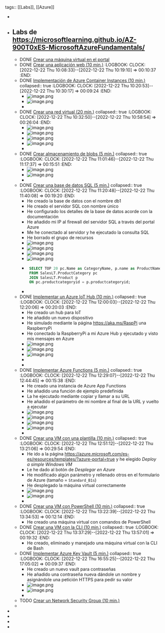 tags:: [[Labs]], [[Azure]]

-
- ## Labs de https://microsoftlearning.github.io/AZ-900T0xES-MicrosoftAzureFundamentals/
	- DONE [Crear una máquina virtual en el portal](https://microsoftlearning.github.io/AZ-900T0xES-MicrosoftAzureFundamentals/Instructions/Walkthroughs/01-Create%20a%20virtual%20machine.html)
	- DONE [Crear una aplicación web (10 min.)](https://microsoftlearning.github.io/AZ-900T0xES-MicrosoftAzureFundamentals/Instructions/Walkthroughs/02-Create%20a%20Web%20App.html)
	  :LOGBOOK:
	  CLOCK: [2022-12-22 Thu 10:08:33]--[2022-12-22 Thu 10:19:10] =>  00:10:37
	  :END:
	- DONE [Implementación de Azure Container Instances (10 min.)](https://microsoftlearning.github.io/AZ-900T0xES-MicrosoftAzureFundamentals/Instructions/Walkthroughs/03-Deploy%20Azure%20Container%20Instances.html)
	  collapsed:: true
	  :LOGBOOK:
	  CLOCK: [2022-12-22 Thu 10:20:53]--[2022-12-22 Thu 10:30:17] =>  00:09:24
	  :END:
		- ![image.png](../assets/image_1671701455577_0.png)
		- ![image.png](../assets/image_1671701491090_0.png)
		-
	- DONE [Crear una red virtual (20 min.)](https://microsoftlearning.github.io/AZ-900T0xES-MicrosoftAzureFundamentals/Instructions/Walkthroughs/04-Create%20a%20virtual%20network.html)
	  collapsed:: true
	  :LOGBOOK:
	  CLOCK: [2022-12-22 Thu 10:32:50]--[2022-12-22 Thu 10:58:54] =>  00:26:04
	  :END:
		- ![image.png](../assets/image_1671703167483_0.png)
		- ![image.png](../assets/image_1671703194333_0.png)
		- ![image.png](../assets/image_1671703217144_0.png)
		- ![image.png](../assets/image_1671703239837_0.png)
		-
	- DONE [Crear almacenamiento de blobs (5 min.)](https://microsoftlearning.github.io/AZ-900T0xES-MicrosoftAzureFundamentals/Instructions/Walkthroughs/05-Create%20Blob%20storage.html)
	  collapsed:: true
	  :LOGBOOK:
	  CLOCK: [2022-12-22 Thu 11:01:46]--[2022-12-22 Thu 11:17:37] =>  00:15:51
	  :END:
		- ![image.png](../assets/image_1671704299301_0.png)
		- ![image.png](../assets/image_1671704341625_0.png)
		-
	- DONE [Crear una base de datos SQL (5 min.)](https://microsoftlearning.github.io/AZ-900T0xES-MicrosoftAzureFundamentals/Instructions/Walkthroughs/06-Create%20a%20SQL%20database.html)
	  collapsed:: true
	  :LOGBOOK:
	  CLOCK: [2022-12-22 Thu 11:20:48]--[2022-12-22 Thu 11:40:08] =>  00:19:20
	  :END:
		- He creado la base de datos con el nombre db1
		- He creado el servidor SQL con nombre único
		- He configurado los detalles de la base de datos acorde con la documentación
		- He añadido mi IP al firewall del servidor SQL a través del portal Azure
		- Me he conectado al servidor y he ejecutado la consulta SQL
		- He borrado el grupo de recursos
		- ![image.png](../assets/image_1671705974550_0.png)
		- ![image.png](../assets/image_1671705999466_0.png)
		- ![image.png](../assets/image_1671706028684_0.png)
		- ![image.png](../assets/image_1671706077654_0.png)
		- ```sql
		   SELECT TOP 20 pc.Name as CategoryName, p.name as ProductName
		   FROM SalesLT.ProductCategory pc
		   JOIN SalesLT.Product p
		   ON pc.productcategoryid = p.productcategoryid;
		  ```
		-
	- DONE [Implementar un Azure IoT Hub (10 min.)](https://microsoftlearning.github.io/AZ-900T0xES-MicrosoftAzureFundamentals/Instructions/Walkthroughs/07-Implement%20the%20Azure%20IoT%20Hub.html)
	  collapsed:: true
	  :LOGBOOK:
	  CLOCK: [2022-12-22 Thu 12:00:03]--[2022-12-22 Thu 12:20:06] => 00:20:03
	  :END:
		- He creado un hub para IoT
		- He añadido un nuevo dispositivo
		- He simulado mediante la página https://aka.ms/RaspPi una RaspberryPi
		- He conectado la RaspberryPi a mi Azure Hub y ejecutado y visto mis mensajes en Azure
		- ![image.png](../assets/image_1671708300625_0.png)
		- ![image.png](../assets/image_1671708332493_0.png)
		- ![image.png](../assets/image_1671708361874_0.png)
		-
		-
	- DONE [Implementar Azure Functions (5 min.)](https://microsoftlearning.github.io/AZ-900T0xES-MicrosoftAzureFundamentals/Instructions/Walkthroughs/08-Implement%20Azure%20Functions.html)
	  collapsed:: true
	  :LOGBOOK:
	  CLOCK: [2022-12-22 Thu 12:29:07]--[2022-12-22 Thu 12:44:45] =>  00:15:38
	  :END:
		- He creado una instancia de Azure App Functions
		- He añadido una función de ejemplo predefinida
		- La he ejecutado mediante copiar y llamar a su URL
		- He añadido el parámetro de mi nombre al final de la URL y vuelto a ejecutar
		- ![image.png](../assets/image_1671709633024_0.png)
		- ![image.png](../assets/image_1671709686846_0.png)
		- ![image.png](../assets/image_1671709719194_0.png)
		- ![image.png](../assets/image_1671709737215_0.png)
		-
	- DONE [Crear una VM con una plantilla (10 min.)](https://microsoftlearning.github.io/AZ-900T0xES-MicrosoftAzureFundamentals/Instructions/Walkthroughs/09-Create%20a%20VM%20with%20a%20Template.html)
	  collapsed:: true
	  :LOGBOOK:
	  CLOCK: [2022-12-22 Thu 12:51:12]--[2022-12-22 Thu 13:21:06] =>  00:29:54
	  :END:
		- He ido a la página https://azure.microsoft.com/es-es/resources/templates/?azure-portal=true y he elegido *Deploy a simple Windows VM*
		- Le he dado al botón de *Desplegar en Azure*
		- He modificado algún parámetro y rellenado otros en el formulario de Azure (tamaño = `Standard_B1s`)
		- He desplegado la máquina virtual correctamente
		- ![image.png](../assets/image_1671711510982_0.png)
		- ![image.png](../assets/image_1671711530216_0.png)
		-
	- DONE [Crear una VM con PowerShell (10 min.)](https://microsoftlearning.github.io/AZ-900T0xES-MicrosoftAzureFundamentals/Instructions/Walkthroughs/10-Create%20a%20VM%20with%20PowerShell.html)
	  collapsed:: true
	  :LOGBOOK:
	  CLOCK: [2022-12-22 Thu 13:22:39]--[2022-12-22 Thu 13:34:53] =>  00:12:14
	  :END:
		- He creado una máquina virtual con comandos de PowerShell
	- DONE [Crear una VM con la CLI (10 min.)](https://microsoftlearning.github.io/AZ-900T0xES-MicrosoftAzureFundamentals/Instructions/Walkthroughs/11-Create%20a%20VM%20with%20the%20CLI.html)
	  collapsed:: true
	  :LOGBOOK:
	  CLOCK: [2022-12-22 Thu 13:37:29]--[2022-12-22 Thu 13:57:01] =>  00:19:32
	  :END:
		- He creado, eliminado y manejado una máquina virtual con la CLI de Bash
	- DONE [Implementar Azure Key Vault (5 min.)](https://microsoftlearning.github.io/AZ-900T0xES-MicrosoftAzureFundamentals/Instructions/Walkthroughs/12-Implement%20Azure%20Key%20Vault.html)
	  collapsed:: true
	  :LOGBOOK:
	  CLOCK: [2022-12-22 Thu 16:55:25]--[2022-12-22 Thu 17:05:02] =>  00:09:37
	  :END:
		- He creado un nuevo vault para contraseñas
		- He añadido una contraseña nueva dándole un nombre y asignándole una petición HTTPS para pedir su valor
		- ![image.png](../assets/image_1671725222853_0.png)
		- ![image.png](../assets/image_1671725244737_0.png)
		-
	- TODO [Crear un Network Security Group (10 min.)](https://microsoftlearning.github.io/AZ-900T0xES-MicrosoftAzureFundamentals/Instructions/Walkthroughs/13-Secure%20network%20traffic.html)
	-
-
-
-
-